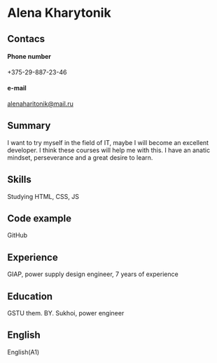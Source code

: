 # Alena Kharytonik

## Contacs

#### Phone number

+375-29-887-23-46

#### e-mail

alenaharitonik@mail.ru

## Summary
I want to try myself in the field of IT, maybe I will become an excellent developer. I think these courses will help me with this. I have an anatic mindset, perseverance and a great desire to learn.

## Skills
Studying HTML, CSS, JS

## Сode example
GitHub

## Experience
GIAP, power supply design engineer, 7 years of experience
 
## Education
GSTU them. BY. Sukhoi, power engineer

## English
English(A1)

